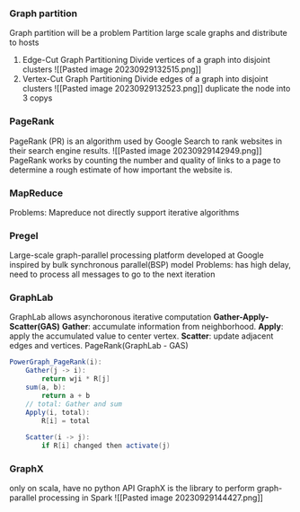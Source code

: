 ### Graph partition
Graph partition will be a problem
Partition large scale graphs and distribute to hosts

1. Edge-Cut Graph Partitioning
Divide vertices of a graph into disjoint clusters
![[Pasted image 20230929132515.png]]
2. Vertex-Cut Graph Partitioning
Divide edges of a graph into disjoint clusters
![[Pasted image 20230929132523.png]]
duplicate the node into 3 copys


### PageRank 
PageRank (PR) is an algorithm used by Google Search to rank websites in their search engine results.
![[Pasted image 20230929142949.png]]
PageRank works by counting the number and quality of links to a page to determine a rough estimate of how important the website is.
### MapReduce
Problems: Mapreduce not directly support iterative algorithms

### Pregel
Large-scale graph-parallel processing platform developed at Google
inspired by bulk synchronous parallel(BSP) model
Problems: has high delay, need to process all messages to go to the next iteration

### GraphLab
GraphLab allows asynchoronous iterative computation
**Gather-Apply-Scatter(GAS)**
**Gather**: accumulate information from neighborhood.
**Apply**: apply the accumulated value to center vertex.
**Scatter**: update adjacent edges and vertices.
PageRank(GraphLab - GAS)

```scala
PowerGraph_PageRank(i): 
	Gather(j -> i):
		return wji * R[j] 
	sum(a, b): 
		return a + b 
	// total: Gather and sum 
	Apply(i, total): 
		R[i] = total 
		
	Scatter(i -> j): 
		if R[i] changed then activate(j)
```

### GraphX
only on scala, have no python API
GraphX is the library to perform graph-parallel processing in Spark
![[Pasted image 20230929144427.png]]
